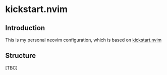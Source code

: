 # kickstart.nvim

## Introduction

This is my personal neovim configuration, which is based on [kickstart.nvim](https://github.com/nvim-lua/kickstart.nvim)

## Structure

[TBC]
